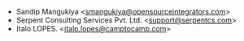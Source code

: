 - Sandip Mangukiya \<<smangukiya@opensourceintegrators.com>\>
- Serpent Consulting Services Pvt. Ltd. \<<support@serpentcs.com>\>
- Italo LOPES. \<<italo.lopes@camptocamp.com>\>
